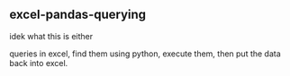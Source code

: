 ## excel-pandas-querying



idek what this is either

queries in excel, find them using python, execute them, then put the data back into excel.

